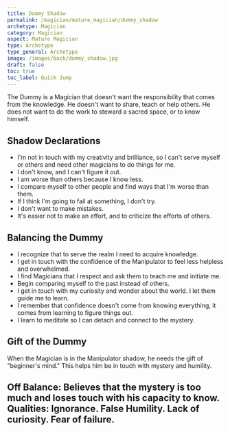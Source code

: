 ```yaml
---
title: Dummy Shadow
permalink: /magician/mature_magician/dummy_shadow
archetype: Magician
category: Magician
aspect: Mature Magician
type: Archetype
type_general: Archetype
image: /images/back/dummy_shadow.jpg
draft: false
toc: true
toc_label: Quick Jump
---
```

 The Dummy is a Magician that doesn't want the responsibility that comes from the knowledge. He doesn't want to share, teach or help others. He does not want to do the work to steward a sacred space, or to know himself.  
  
  
## Shadow Declarations  
- I'm not in touch with my creativity and brilliance, so I can't serve myself or others and need other magicians to do things for me.   
- I don't know, and I can't figure it out.   
- I am worse than others because I know less.  
- I compare myself to other people and find ways that I'm worse than them.   
- If I think I'm going to fail at something, I don't try.   
- I don't want to make mistakes.   
- It's easier not to make an effort, and to criticize the efforts of others.  
  
## Balancing the Dummy  
- I recognize that to serve the realm I need to acquire knowledge.   
- I get in touch with the confidence of the Manipulator to feel less helpless and overwhelmed.  
- I find Magicians that I respect and ask them to teach me and initiate me.   
- Begin comparing myself to the past instead of others.  
- I get in touch with my curiosity and wonder about the world. I let them guide me to learn.  
- I remember that confidence doesn't come from knowing everything, it comes from learning to figure things out.   
- I learn to meditate so I can detach and connect to the mystery.   
  
  
## Gift of the Dummy  
When the Magician is in the Manipulator shadow, he needs the gift of "beginner's mind." This helps him be in touch with mystery and humility.  
  
**Off Balance:** Believes that the mystery is too much and loses touch with his capacity to know.  
**Qualities:** Ignorance. False Humility. Lack of curiosity. Fear of failure.
---
